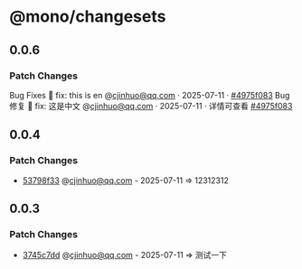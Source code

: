 # @mono/changesets

## 0.0.6

### Patch Changes

Bug Fixes 🐞
fix: this is en @cjinhuo@qq.com · 2025-07-11 · [#4975f083](https://github.com/cjinhuo/mono-sdk-boilerplate/commit/4975f0835b2dfe798cdb09a1997181fce4e03e5c)
Bug 修复 🐞
fix: 这是中文 @cjinhuo@qq.com · 2025-07-11 · 详情可查看 [#4975f083](https://github.com/cjinhuo/mono-sdk-boilerplate/commit/4975f0835b2dfe798cdb09a1997181fce4e03e5c)

## 0.0.4

### Patch Changes

- [53798f33](https://github.com/cjinhuo/mono-sdk-boilerplate/commit/53798f337f1938517e64cca21c0c7de117d52231) @cjinhuo@qq.com - 2025-07-11 => 12312312

## 0.0.3

### Patch Changes

- [3745c7dd](https://github.com/cjinhuo/mono-sdk-boilerplate/commit/3745c7dd1e8030d85c7381d503b33a02e320a7c1) @cjinhuo@qq.com - 2025-07-11 => 测试一下
